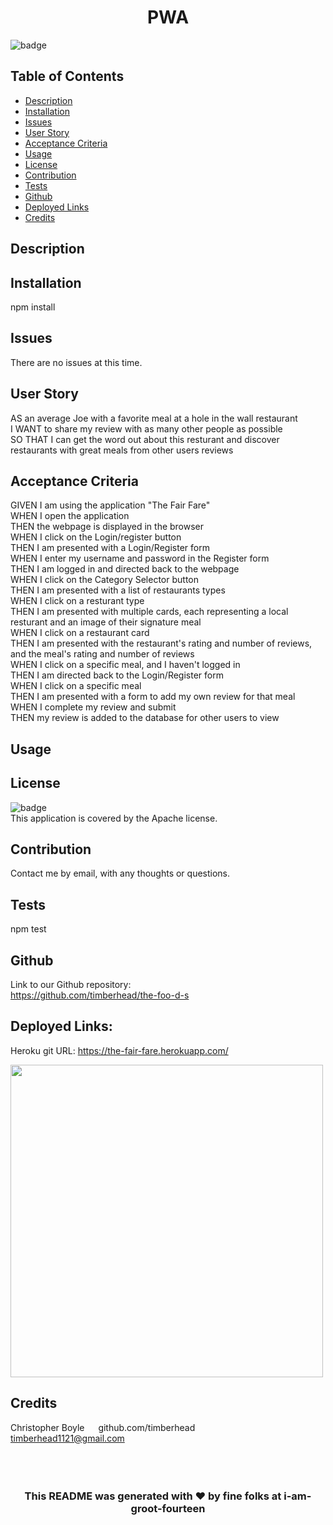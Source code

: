 







<h1 align="center">PWA</h1>
  
![badge](https://img.shields.io/badge/license-Apache-blue)<br/>
## Table of Contents
- [Description](#description)
- [Installation](#installation)
- [Issues](#issues)
- [User Story](#user_story)
- [Acceptance Criteria](#acceptance_criteria)
- [Usage](#usage)
- [License](#license)
- [Contribution](#contribution)
- [Tests](#tests)
- [Github](#github)
- [Deployed Links](#deployed_links)
- [Credits](#name#github#email)

## Description



## Installation

npm install

## Issues

There are no issues at this time.

## User Story

AS an average Joe with a favorite meal at a hole in the wall restaurant
<br/>
I WANT to share my review with as many other people as possible
<br/>
SO THAT I can get the word out about this resturant and discover restaurants with great meals from other users reviews
<br/>

## Acceptance Criteria

GIVEN I am using the application "The Fair Fare"
<br/>
WHEN I open the application
<br/>
THEN the webpage is displayed in the browser
<br/>
WHEN I click on the Login/register button
<br/>
THEN I am presented with a Login/Register form
<br/>
WHEN I enter my username and password in the Register form
<br/>
THEN I am logged in and directed back to the webpage
<br/>
WHEN I click on the Category Selector button
<br/>
THEN I am presented with a list of restaurants types
<br/>
WHEN I click on a resturant type
<br/>
THEN I am presented with multiple cards, each representing a local resturant and an image of their signature meal
<br/>
WHEN I click on a restaurant card
<br/>
THEN I am presented with the restaurant's rating and number of reviews, and the meal's rating and number of reviews
<br/>
WHEN I click on a specific meal, and I haven't logged in
<br/>
THEN I am directed back to the Login/Register form
<br/>
WHEN I click on a specific meal
<br/>
THEN I am presented with a form to add my own review for that meal
<br/>
WHEN I complete my review and submit
<br/>
THEN my review is added to the database for other users to view

## Usage



## License

![badge](https://img.shields.io/badge/license-Apache-blue)
<br />
This application is covered by the Apache license.

## Contribution

Contact me by email, with any thoughts or questions.

## Tests

npm test

## Github

Link to our Github repository:
<br/>
https://github.com/timberhead/the-foo-d-s

## Deployed Links:

Heroku git URL: https://the-fair-fare.herokuapp.com/

<img src="./public/img/" alt="" width="500"/>

## Credits


Christopher Boyle&nbsp;&nbsp;&emsp;github.com/timberhead&nbsp;&nbsp;&nbsp;&emsp;&emsp;&emsp;timberhead1121@gmail.com
<br/>
<br/>
<br/>
<br/>

<h3 align="center">This README was generated with ❤️ by fine folks at i-am-groot-fourteen</h3>
